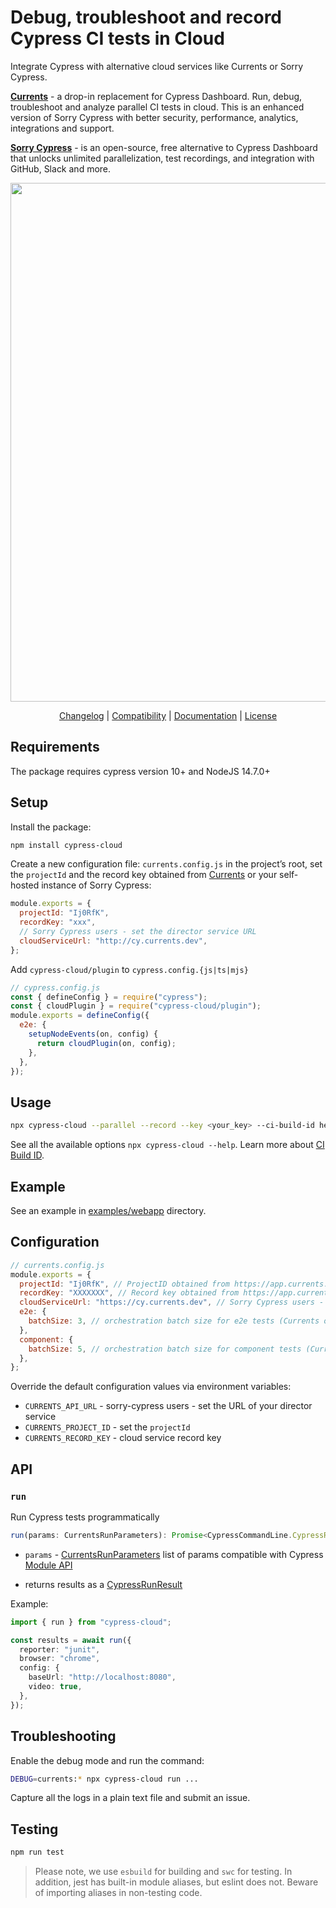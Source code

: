 # Debug, troubleshoot and record Cypress CI tests in Cloud

Integrate Cypress with alternative cloud services like Currents or Sorry Cypress.

**[Currents](https://currents.dev/?utm_source=cypress-cloud)** - a drop-in replacement for Cypress Dashboard. Run, debug, troubleshoot and analyze parallel CI tests in cloud. This is an enhanced version of Sorry Cypress with better security, performance, analytics, integrations and support.

**[Sorry Cypress](https://sorry-cypress.dev/?utm_source=cypress-cloud)** - is an open-source, free alternative to Cypress Dashboard that unlocks unlimited parallelization, test recordings, and integration with GitHub, Slack and more.

<p align="center">
  <img width="830" src="https://user-images.githubusercontent.com/1637928/213367982-78987b7a-411a-4d2e-9486-ca204847022e.png" />
</p>

<p align="center">
<a href="./CHANGELOG.md">Changelog</a> | <a href="https://currents.dev/readme/guides/cypress-compatibility">Compatibility</a> |
<a href="https://currents.dev/readme">Documentation</a> | <a href="./LICENCE.md">License</a>

</p>

## Requirements

The package requires cypress version 10+ and NodeJS 14.7.0+

## Setup

Install the package:

```sh
npm install cypress-cloud
```

Create a new configuration file: `currents.config.js` in the project’s root, set the `projectId` and the record key obtained from [Currents](https://app.currents.dev) or your self-hosted instance of Sorry Cypress:

```js
module.exports = {
  projectId: "Ij0RfK",
  recordKey: "xxx",
  // Sorry Cypress users - set the director service URL
  cloudServiceUrl: "http://cy.currents.dev",
};
```

Add `cypress-cloud/plugin` to `cypress.config.{js|ts|mjs}`

```js
// cypress.config.js
const { defineConfig } = require("cypress");
const { cloudPlugin } = require("cypress-cloud/plugin");
module.exports = defineConfig({
  e2e: {
    setupNodeEvents(on, config) {
      return cloudPlugin(on, config);
    },
  },
});
```

## Usage

```sh
npx cypress-cloud --parallel --record --key <your_key> --ci-build-id hello-cypress-cloud
```

See all the available options `npx cypress-cloud --help`. Learn more about [CI Build ID](https://currents.dev/readme/guides/cypress-ci-build-id).

## Example

See an example in [examples/webapp](./example/webapp) directory.

## Configuration

```js
// currents.config.js
module.exports = {
  projectId: "Ij0RfK", // ProjectID obtained from https://app.currents.dev or Sorry Cypress
  recordKey: "XXXXXXX", // Record key obtained from https://app.currents.dev, any value for Sorry Cypress
  cloudServiceUrl: "https://cy.currents.dev", // Sorry Cypress users - the director service URL
  e2e: {
    batchSize: 3, // orchestration batch size for e2e tests (Currents only)
  },
  component: {
    batchSize: 5, // orchestration batch size for component tests (Currents only)
  },
};
```

Override the default configuration values via environment variables:

- `CURRENTS_API_URL` - sorry-cypress users - set the URL of your director service
- `CURRENTS_PROJECT_ID` - set the `projectId`
- `CURRENTS_RECORD_KEY` - cloud service record key

## API

### `run`

Run Cypress tests programmatically

```ts
run(params: CurrentsRunParameters): Promise<CypressCommandLine.CypressRunResult | CypressCommandLine.CypressFailedRunResult>
```

- `params` - [CurrentsRunParameters](./packages/cypress-cloud/types.ts#L123) list of params compatible with Cypress [Module API](https://docs.cypress.io/guides/guides/module-api)

- returns results as a [CypressRunResult](https://github.com/cypress-io/cypress/blob/19e091d0bc2d1f4e6a6e62d2f81ea6a2f60d531a/cli/types/cypress-npm-api.d.ts#L277)

Example:

```ts
import { run } from "cypress-cloud";

const results = await run({
  reporter: "junit",
  browser: "chrome",
  config: {
    baseUrl: "http://localhost:8080",
    video: true,
  },
});
```

## Troubleshooting

Enable the debug mode and run the command:

```sh
DEBUG=currents:* npx cypress-cloud run ...
```

Capture all the logs in a plain text file and submit an issue.

## Testing

```sh
npm run test
```

> Please note, we use `esbuild` for building and `swc` for testing. In addition, jest has built-in module aliases, but eslint does not. Beware of importing aliases in non-testing code.
